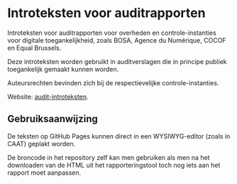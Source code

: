 # Introteksten voor auditrapporten

Introteksten voor auditrapporten voor overheden en controle-instanties
voor digitale toegankelijkheid, zoals BOSA, Agence du Numérique, COCOF en Equal Brussels.

Deze introteksten worden gebruikt in auditverslagen die in principe publiek toegankelijk gemaakt kunnen worden.

Auteursrechten bevinden zich bij de respectievelijke controle-instanties.

Website: [audit-introteksten](https://elevenways.github.io/audit-introteksten/).

## Gebruiksaanwijzing

De teksten op GitHub Pages kunnen direct in een WYSIWYG-editor (zoals in CAAT) geplakt worden.

De broncode in het repository zelf kan men gebruiken
als men na het downloaden van de HTML uit het rapporteringstool toch nog iets aan het rapport moet aanpassen.

